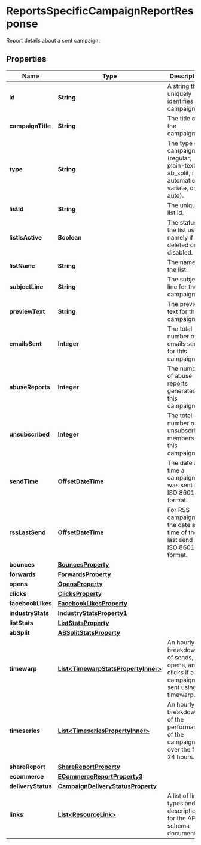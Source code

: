 

# ReportsSpecificCampaignReportResponse

Report details about a sent campaign.

## Properties

| Name | Type | Description | Notes |
|------------ | ------------- | ------------- | -------------|
|**id** | **String** | A string that uniquely identifies this campaign. |  [optional] |
|**campaignTitle** | **String** | The title of the campaign. |  [optional] [readonly] |
|**type** | **String** | The type of campaign (regular, plain-text, ab_split, rss, automation, variate, or auto). |  [optional] |
|**listId** | **String** | The unique list id. |  [optional] [readonly] |
|**listIsActive** | **Boolean** | The status of the list used, namely if it&#39;s deleted or disabled. |  [optional] [readonly] |
|**listName** | **String** | The name of the list. |  [optional] [readonly] |
|**subjectLine** | **String** | The subject line for the campaign. |  [optional] [readonly] |
|**previewText** | **String** | The preview text for the campaign. |  [optional] |
|**emailsSent** | **Integer** | The total number of emails sent for this campaign. |  [optional] |
|**abuseReports** | **Integer** | The number of abuse reports generated for this campaign. |  [optional] |
|**unsubscribed** | **Integer** | The total number of unsubscribed members for this campaign. |  [optional] [readonly] |
|**sendTime** | **OffsetDateTime** | The date and time a campaign was sent in ISO 8601 format. |  [optional] [readonly] |
|**rssLastSend** | **OffsetDateTime** | For RSS campaigns, the date and time of the last send in ISO 8601 format. |  [optional] [readonly] |
|**bounces** | [**BouncesProperty**](BouncesProperty.md) |  |  [optional] |
|**forwards** | [**ForwardsProperty**](ForwardsProperty.md) |  |  [optional] |
|**opens** | [**OpensProperty**](OpensProperty.md) |  |  [optional] |
|**clicks** | [**ClicksProperty**](ClicksProperty.md) |  |  [optional] |
|**facebookLikes** | [**FacebookLikesProperty**](FacebookLikesProperty.md) |  |  [optional] |
|**industryStats** | [**IndustryStatsProperty1**](IndustryStatsProperty1.md) |  |  [optional] |
|**listStats** | [**ListStatsProperty**](ListStatsProperty.md) |  |  [optional] |
|**abSplit** | [**ABSplitStatsProperty**](ABSplitStatsProperty.md) |  |  [optional] |
|**timewarp** | [**List&lt;TimewarpStatsPropertyInner&gt;**](TimewarpStatsPropertyInner.md) | An hourly breakdown of sends, opens, and clicks if a campaign is sent using timewarp. |  [optional] |
|**timeseries** | [**List&lt;TimeseriesPropertyInner&gt;**](TimeseriesPropertyInner.md) | An hourly breakdown of the performance of the campaign over the first 24 hours. |  [optional] |
|**shareReport** | [**ShareReportProperty**](ShareReportProperty.md) |  |  [optional] |
|**ecommerce** | [**ECommerceReportProperty3**](ECommerceReportProperty3.md) |  |  [optional] |
|**deliveryStatus** | [**CampaignDeliveryStatusProperty**](CampaignDeliveryStatusProperty.md) |  |  [optional] |
|**links** | [**List&lt;ResourceLink&gt;**](ResourceLink.md) | A list of link types and descriptions for the API schema documents. |  [optional] [readonly] |



